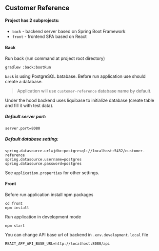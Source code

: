 ## Customer Reference

#### Project has 2 subprojects:

- `back` - backend server based on Spring Boot Framework
- `front` - frontend SPA based on React

#### Back
Run back (run command at project root directory)
```
gradlew :back:bootRun
```

`back` is using PostgreSQL batabase.
Before run application use should create a database.

>Application will use `customer-reference` database name by default.

Under the hood backend uses liquibase to initialize database (create table and fill it with test data).

##### Default server port:
```
server.port=8080
```

##### Default database setting:
```
spring.datasource.url=jdbc:postgresql://localhost:5432/customer-reference
spring.datasource.username=postgres
spring.datasource.password=postgres
```

See `application.properties` for other settings.

#### Front
Before run application install npm packages
```
cd front
npm install
```

Run application in development mode
```
npm start
```

You can change API base url of backend in `.env.development.local` file
```
REACT_APP_API_BASE_URL=http://localhost:8080/api
```
